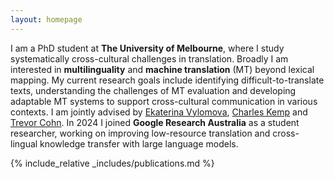```yaml
---
layout: homepage
---
```


<!-- ## Zheng Wei Lim -->

I am a PhD student at **The University of Melbourne**, where I study systematically cross-cultural challenges in translation. Broadly I am interested in **multilinguality** and **machine translation** (MT) beyond lexical mapping. My current research goals include identifying difficult-to-translate texts, understanding the challenges of MT evaluation and developing adaptable MT systems to support cross-cultural communication in various contexts. I am jointly advised by [Ekaterina Vylomova](http://kat.academy/), [Charles Kemp](https://www.charleskemp.com/) and [Trevor Cohn](https://trevorcohn.github.io/). In 2024 I joined **Google Research Australia** as a student researcher, working on improving low-resource translation and cross-lingual knowledge transfer with large language models. 

<!-- ## Research Interests

- **Computer Vision:** image recognition, image generation, video captioning
- **Machine Learning:** meta-learning, incremental learning, transfer learning -->

<!-- ## News

- **[Feb. 2020]** Our paper about incremental learning is accepted to CVPR 2020.
- **[Feb. 2020]** We will host the ACM Multimedia Asia 2020 conference in Singapore!
- **[Sept. 2019]** Our paper about few-shot learning is accepted to NeurIPS 2019.
- **[Mar. 2019]** Our paper about few-shot learning is accepted to CVPR 2019. -->

{% include_relative _includes/publications.md %}

<!-- {% include_relative _includes/services.md %} -->
